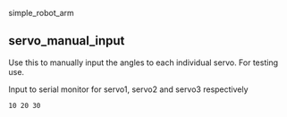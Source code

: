 simple_robot_arm

## servo_manual_input
Use this to manually input the angles to each individual servo. For testing use.

Input to serial monitor for servo1, servo2 and servo3 respectively
```
10 20 30
```

